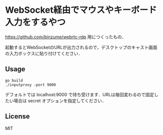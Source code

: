 # WebSocket経由でマウスやキーボード入力をするやつ

https://github.com/binzume/webrtc-rdp 用につくったもの．

起動するとWebSocketのURLが出力されるので，デスクトップのキャスト画面の入力ボックスに貼り付けてください．


## Usage

```
go build
./inputproxy -port 9000
```

デフォルトでは localhost:9000 で待ち受けます．URLは毎回変わるので固定したい場合は secret オプションを指定してください．

## License

MIT
